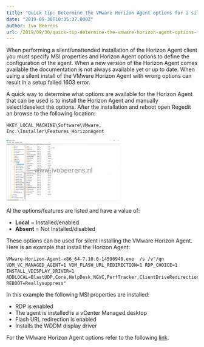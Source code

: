 ```yaml
---
title: "Quick tip: Determine the VMware Horizon Agent options for a silent/unattended installation"
date: "2019-09-30T10:35:37.000Z"
author: Ivo Beerens
url: /2019/09/30/quick-tip-determine-the-vmware-horizon-agent-options-for-a-silent-unattended-installation/
---
```


When performing a silent/unattended installation of the Horizon Agent client you must specify MSI properties and Horizon Agent options to define the configuration of the agent. When a new version of the Horizon Agent comes available the documentation is not always available yet or up to date. When using a silent install of the VMware Horizon Agent with wrong options can result in a setup failed 1603 error.

A quick way to determine what options are available for the Horizon Agent that can be used is to install the Horizon Agent and manually select/deselect the options. After the installation and reboot open Regedit an browse to the following location:

```
HKEY_LOCAL_MACHINE\Software\VMware, Inc.\Installer\Features_HorizonAgent
```

[![](images/Latest-300x162.jpg)](images/Latest.jpg)

Al the options/features are listed and have a value of:

- **Local** = Installed/enabled
- **Absent** = Not Installed/disabled

These options can be used for silent installing the VMware Horizon Agent. Here is an example that install the Horizon Agent:

```
VMware-Horizon-Agent-x86_64-7.10.0-14590940.exe  /s /v"/qn VDM_VC_MANAGED_AGENT=1 VDM_FLASH_URL_REDIRECTION=1 RDP_CHOICE=1 INSTALL_VDISPLAY_DRIVER=1 ADDLOCAL=BlastUDP,Core,HelpDesk,NGVC,PerfTracker,ClientDriveRedirection,RTAV,RDP,ThinPrint,TSMMR,USB,V4V,VMWMediaProviderProxy,VmwVaudio,VmwVdisplay,VmwVidd REBOOT=Reallysuppress"
```

In this example the following MSI properties are installed:
- RDP is enabled
- The agent is installed is a vCenter Managed desktop
- Flash URL redirection is enabled
- Installs the WDDM display driver

For the VMware Horizon Agent options refer to the following [link](https://docs.VMware.com/en/VMware-Horizon-7/7.10/horizon-published-desktops-applications/GUID-3096DA8B-034B-435B-877E-5D2B18672A95.html?hWord=N4IghgNiBcIM4EsIFMB2AXABA1d2QjHQQHtUQBfIA).